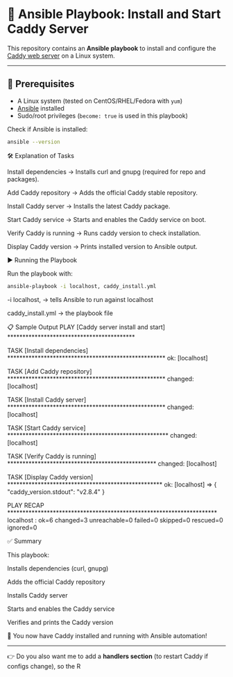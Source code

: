 # 🚀 Ansible Playbook: Install and Start Caddy Server

This repository contains an **Ansible playbook** to install and configure the [Caddy web server](https://caddyserver.com/) on a Linux system.

---

## 📌 Prerequisites

- A Linux system (tested on CentOS/RHEL/Fedora with `yum`)  
- [Ansible](https://docs.ansible.com/ansible/latest/installation_guide/index.html) installed  
- Sudo/root privileges (`become: true` is used in this playbook)  

Check if Ansible is installed:

```bash
ansible --version
```

🛠 Explanation of Tasks

Install dependencies → Installs curl and gnupg (required for repo and packages).

Add Caddy repository → Adds the official Caddy stable repository.

Install Caddy server → Installs the latest Caddy package.

Start Caddy service → Starts and enables the Caddy service on boot.

Verify Caddy is running → Runs caddy version to check installation.

Display Caddy version → Prints installed version to Ansible output.

▶️ Running the Playbook

Run the playbook with:
```bash
ansible-playbook -i localhost, caddy_install.yml

```
-i localhost, → tells Ansible to run against localhost

caddy_install.yml → the playbook file

📋 Sample Output
PLAY [Caddy server install and start] ******************************************

TASK [Install dependencies] ****************************************************
ok: [localhost]

TASK [Add Caddy repository] ****************************************************
changed: [localhost]

TASK [Install Caddy server] ****************************************************
changed: [localhost]

TASK [Start Caddy service] *****************************************************
changed: [localhost]

TASK [Verify Caddy is running] *************************************************
changed: [localhost]

TASK [Display Caddy version] ***************************************************
ok: [localhost] => {
    "caddy_version.stdout": "v2.8.4"
}

PLAY RECAP *********************************************************************
localhost                  : ok=6    changed=3    unreachable=0    failed=0    skipped=0    rescued=0    ignored=0

✅ Summary

This playbook:

Installs dependencies (curl, gnupg)

Adds the official Caddy repository

Installs Caddy server

Starts and enables the Caddy service

Verifies and prints the Caddy version

🎉 You now have Caddy installed and running with Ansible automation!


---

👉 Do you also want me to add a **handlers section** (to restart Caddy if configs change), so the R
